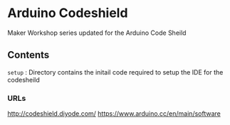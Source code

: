 

# Arduino Codeshield
Maker Workshop series updated for the Arduino Code Sheild

## Contents

`setup`
:    Directory contains the initail code required to setup the IDE for the codesheild

### URLs

http://codeshield.diyode.com/
https://www.arduino.cc/en/main/software

